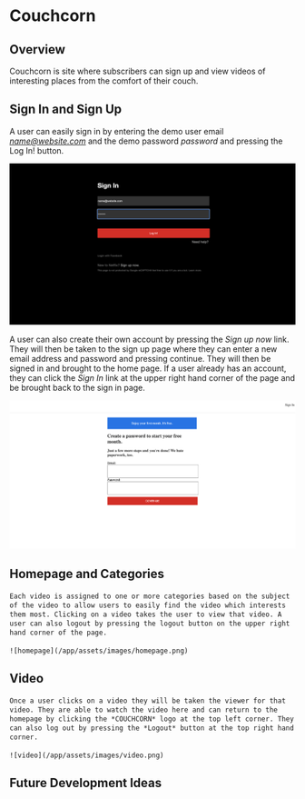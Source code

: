 # Couchcorn

## Overview

   Couchcorn is site where subscribers can sign up and view videos of interesting places from the comfort of their couch.
   
## Sign In and Sign Up

   A user can easily sign in by entering the demo user email *name@website.com* and the demo password *password* and pressing the Log In! button. 

   ![login](/app/assets/images/login.png)

   A user can also create their own account by pressing the *Sign up now* link. They will then be taken to the sign up page where they can enter a new email address and password and pressing continue. They will then be signed in and brought to the home page. If a user already has an account, they can click the *Sign In* link at the upper right hand corner of the page and be brought back to the sign in page.

   ![signup](/app/assets/images/signup.png)

## Homepage and Categories

    Each video is assigned to one or more categories based on the subject of the video to allow users to easily find the video which interests them most. Clicking on a video takes the user to view that video. A user can also logout by pressing the logout button on the upper right hand corner of the page. 

    ![homepage](/app/assets/images/homepage.png)
   
## Video

    Once a user clicks on a video they will be taken the viewer for that video. They are able to watch the video here and can return to the homepage by clicking the *COUCHCORN* logo at the top left corner. They can also log out by pressing the *Logout* button at the top right hand corner. 

    ![video](/app/assets/images/video.png)

## Future Development Ideas
    